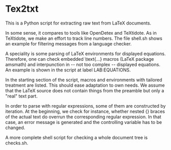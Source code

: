 # Tex2txt
This is a Python script for extracting raw text from LaTeX documents.

In some sense, it compares to tools like OpenDetex and TeXtidote. As in TeXtidote, we make an effort to track line numbers. The file shell.sh shows an example for filtering messages from a language checker.

A speciality is some parsing of LaTeX environments for displayed equations. Therefore, one can check embedded \text{...} macros (LaTeX package amsmath) and interpunction in -- not too complex -- displayed equations. An example is shown in the script at label LAB:EQUATIONS.

In the starting section of the script, macros and environments with tailored treatment are listed. This should ease adaptation to own needs. We assume that the LaTeX source does not contain things from the preamble but only a "real" text part.

In order to parse with regular expressions, some of them are constructed by iteration. At the beginning, we check for instance, whether nested {} braces of the actual text do overrun the corresponding regular expression. In that case, an error message is generated and the controlling variable has to be changed.

A more complete shell script for checking a whole document tree is checks.sh.
